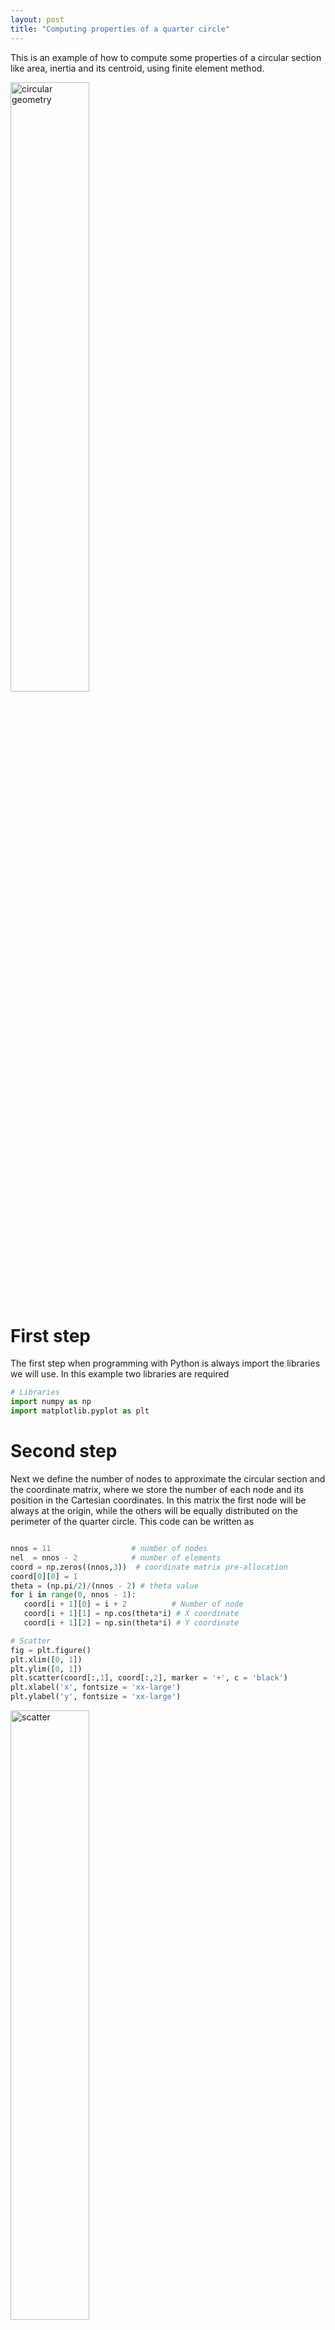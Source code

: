 ```yaml
---
layout: post
title: "Computing properties of a quarter circle"
---
```


This is an example of how to compute some properties of a circular section like area, inertia and its centroid, using finite element method.

<img src="{{ site.github.url }}/assets/img/circular_geometry.png" alt="circular geometry" width="50%">

# First step
The first step when programming with Python is always import the libraries we will use. In this example two libraries are required
```python hl_lines="1 3"
# Libraries
import numpy as np
import matplotlib.pyplot as plt

```

# Second step

Next we define the number of nodes to approximate the circular section and the coordinate matrix, where we store the number of each node and its position in the Cartesian coordinates. In this matrix the first node will be always at the origin, while the others will be equally distributed on the perimeter of the quarter circle. This code can be written as

```python

nnos = 11                  # number of nodes
nel  = nnos - 2            # number of elements
coord = np.zeros((nnos,3))  # coordinate matrix pre-allocation
coord[0][0] = 1    
theta = (np.pi/2)/(nnos - 2) # theta value   
for i in range(0, nnos - 1):
   coord[i + 1][0] = i + 2          # Number of node
   coord[i + 1][1] = np.cos(theta*i) # X coordinate
   coord[i + 1][2] = np.sin(theta*i) # Y coordinate

# Scatter 
fig = plt.figure()
plt.xlim([0, 1])
plt.ylim([0, 1])
plt.scatter(coord[:,1], coord[:,2], marker = '+', c = 'black')
plt.xlabel('x', fontsize = 'xx-large')
plt.ylabel('y', fontsize = 'xx-large')

```

<img src="{{ site.github.url }}/assets/img/scatter.png" alt="scatter" width="50%">

# Third step

The following step is defining the elements. This definition is carried in the incidence matrix, where we establish the set of nodes which constitute each element. We can notice in the Figure below that all elements share the node at the origin, therefore we can write the incidence matrix as

```python

# incidence matrix pre-allocation
inci = np.zeros((nel, 3))

for i in range(0, nel):
   #central node
   inci[i][0] = 1
   # second node
   inci[i][1] = i + 2
   # third node
   inci[i][2] = i + 3

```
The simplest way to plot these set of elements is

```python

fig, ax = plt.subplots()
plt.xlim([0,1])
plt.ylim([0,1])
ax.fill(coord[:, 1], coord[:,2], 'b')

```
This Python code above plots all elements in blue as illustrated in the first Figure. If you want to plot each element separately as illustrated in the Figure below, you should write the following code
```python
fig, ax = plt.subplots()
 plt.xlim([0,1])
 plt.ylim([0,1])
 for i in range(0, nel):
    # set of nodes
    node1 = inci[i][0]
    node2 = inci[i][1]
    node3 = inci[i][2]

    # x-axis position
    x1 = coord[int(node1) - 1][1]
    x2 = coord[int(node2) - 1][1]
    x3 = coord[int(node3) - 1][1]
    x  = np.array([x1, x2, x3])

    # y-axis position
    y1 = coord[int(node1) - 1][2]
    y2 = coord[int(node2) - 1][2]
    y3 = coord[int(node3) - 1][2]
    y  = np.array([y1, y2, y3])

    if i%2 == 0:
       ax.fill(x, y,'k',alpha=0.3)
    else:
       ax.fill(x, y,'b',alpha=0.3)

```
<img src="{{ site.github.url }}/assets/img/quartercircle.png" alt="quarter circle" width="50%">

# Fourth step

Next we compute the area of the section illustrated in the Figure above. The strategy in this example is divide the circular section area in many triangular elements. We compute the area of a single element and sum all of them to have the total area. From analytic geometry, we know how to compute the area of any triangle. Taking these information in consideration we can write the Python code as

```python
A = 0 # summation variable pre-allocation

# central node coordinates
x1 = coord[int(inci[0,0] - 1), 1]
y1 = coord[int(inci[0,0] - 1), 2]

for i in range(0, nel):
    # second node coordinates
    x2 = coord[int(inci[i,1] - 1), 1]
    y2 = coord[int(inci[i,1] - 1), 2]

    # third node coordinates
    x3 = coord[int(inci[i,2] - 1), 1]
    y3 = coord[int(inci[i,2] - 1), 2]

    # area of a single element
    a = 0.5*((x2 - x1)*(y3-y1) - (x3 - x1)*(y2 - y1))

    # area summation
    A +=a 

# relative error
error_area = (np.pi/4 - A)/(np.pi/4)*100

# print error
print('Error = ', error_area,'%')

```
Using only 9 elements the error of the area is around 0,51%.

Next we want to evaluate the centroid of our section area with the following Python code
```python
centx = 0 # centroid in X-axis pre-allocation
centy = 0 # centroid in Y-axis pre-allocation

# central node coordinates
x1 = coord[int(inci[0,0] - 1), 1]
y1 = coord[int(inci[0,0] - 1), 2]

for i in range(0,nel):
    #     second node coordinates
    x2 = coord[int(inci[i,1] - 1), 1]
    y2 = coord[int(inci[i,1] - 1), 2]

    #     third node coordinates
    x3 = coord[int(inci[i,2] - 1), 1]
    y3 = coord[int(inci[i,2] - 1), 2]   

    # area of a single element
    a = 0.5*((x2 - x1)*(y3-y1) - (x3 - x1)*(y2 - y1))

    # centroid summation
    centx += a*((x1+x2+x3)/3)
    centy += a*((y1+y2+y3)/3)

X = centx/A              # centroid in X-axis
Y = centy/A              # centroid in Y-axis

exact_cent = 4/(np.pi*3) # exact centroid

error_x = (exact_cent - X)/exact_cent*100 # relative error X-axis
error_y = (exact_cent - Y)/exact_cent*100 # relative error Y-axis

# print relative error in both axis
print('Error centroid X = ', error_x,'%')
print('Error centroid Y = ', error_y,'%')

```
Using only 9 elements the centroid relative error is around 0,25%.

The last property we want to compute is the moment of inertia of a quarter circle. For this we will use the Python code below
```python 
Ix = 0 # moment of inertia in X-axis pre-allocation
Iy = 0 # moment of inertia in Y-axis pre-allocation

# central node coordinates
x1 = coord[int(inci[0,0] - 1), 1]
y1 = coord[int(inci[0,0] - 1), 2]

for i in range(0,nel):
    #     second node coordinates
    x2 = coord[int(inci[i,1] - 1), 1]
    y2 = coord[int(inci[i,1] - 1), 2]

    #     third node coordinates
    x3 = coord[int(inci[i,2] - 1), 1]
    y3 = coord[int(inci[i,2] - 1), 2] 

    # moment of inertia summation
    Ix += 1/12*(y1**2+y2**2+y3**2+y1*y2+y1*y3+y2*y3)*(x2*y3-x3*y2)
    Iy += 1/12*(x1**2+x1*x2+x1*x3+x2**2+x2*x3+x3**2)*(x2*y3-x3*y2)

# exact value of the moment of inertia
Iexact = np.pi/16

# relative error
error_Ix = (Iexact-Ix)/Iexact*100
error_Iy = (Iexact-Iy)/Iexact*100

# print relative error
print('Error inertia X = ', error_Ix,'%')
print('Error inertia Y = ', error_Iy,'%')

```
Using only 9 elements the moment of inertia relative error is around 1,01%.

If you desire a better approximation increase the number of nodes at the second step. 
